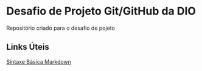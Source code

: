 # Desafio de Projeto Git/GitHub da DIO
Repositório criado para o desafio de pojeto

## Links Úteis
[Síntaxe Básica Markdown](https://www.markdownguide.org/basic-syntax/)
